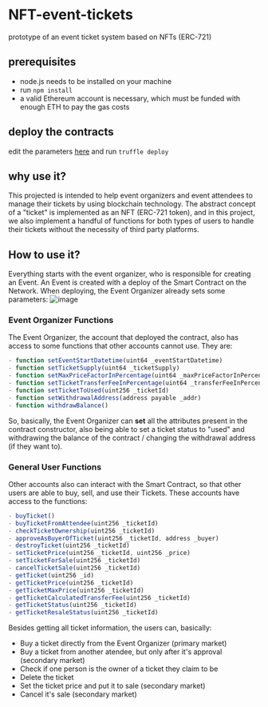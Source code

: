 # NFT-event-tickets
prototype of an event ticket system based on NFTs (ERC-721)

## prerequisites

* node.js needs to be installed on your machine
* run `npm install`
* a valid Ethereum account is necessary, which must be funded with enough ETH to pay the gas costs

## deploy the contracts

edit the parameters [here](NFT-tickets/blob/master/migrations/2_deploy_contracts.js)
and run `truffle deploy`

## why use it?

This projected is intended to help event organizers and event attendees to manage their tickets by using blockchain technology. The abstract concept of a "ticket" is implemented as an NFT (ERC-721 token), and in this project, we also implement a handful of functions for both types of users to handle their tickets without the necessity of third party platforms.

## How to use it?

Everything starts with the event organizer, who is responsible for creating an Event. An Event is created with a deploy of the Smart Contract on the Network. When deploying, the Event Organizer already sets some parameters:
![image](https://user-images.githubusercontent.com/62962137/206019966-d97b9e6b-0eb9-4276-82cc-e193fee576ac.png)

### Event Organizer Functions
The Event Organizer, the account that deployed the contract, also has access to some functions that other accounts cannot use. They are:

```js
- function setEventStartDatetime(uint64 _eventStartDatetime)
- function setTicketSupply(uint64 _ticketSupply)
- function setMaxPriceFactorInPercentage(uint64 _maxPriceFactorInPercentage)
- function setTicketTransferFeeInPercentage(uint64 _transferFeeInPercentage)
- function setTicketToUsed(uint256 _ticketId)
- function setWithdrawalAddress(address payable _addr)
- function withdrawBalance()
```

So, basically, the Event Organizer can **set** all the attributes present in the contract constructor, also being able to set a ticket status to "used" and withdrawing the balance of the contract / changing the withdrawal address (if they want to).

### General User Functions
Other accounts also can interact with the Smart Contract, so that other users are able to buy, sell, and use their Tickets. These accounts have access to the functions:

```js
- buyTicket()
- buyTicketFromAttendee(uint256 _ticketId)
- checkTicketOwnership(uint256 _ticketId)
- approveAsBuyerOfTicket(uint256 _ticketId, address _buyer)
- destroyTicket(uint256 _ticketId)
- setTicketPrice(uint256 _ticketId, uint256 _price)
- setTicketForSale(uint256 _ticketId)
- cancelTicketSale(uint256 _ticketId)
- getTicket(uint256 _id)
- getTicketPrice(uint256 _ticketId)
- getTicketMaxPrice(uint256 _ticketId)
- getTicketCalculatedTransferFee(uint256 _ticketId)
- getTicketStatus(uint256 _ticketId)
- getTicketResaleStatus(uint256 _ticketId)
```

Besides getting all ticket information, the users can, basically:
- Buy a ticket directly from the Event Organizer (primary market)
- Buy a ticket from another atendee, but only after it's approval (secondary market)
- Check if one person is the owner of a ticket they claim to be
- Delete the ticket
- Set the ticket price and put it to sale (secondary market)
- Cancel it's sale (secondary market)
